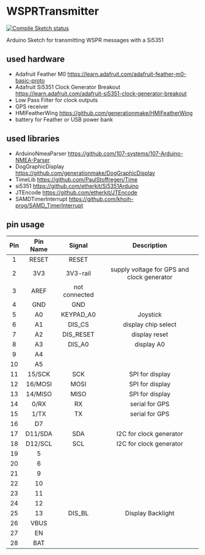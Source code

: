 # WSPRTransmitter
[![Compile Sketch status](https://github.com/generationmake/WSPRTransmitter/workflows/Compile%20Sketch/badge.svg)](https://github.com/generationmake/WSPRTransmitter/actions?workflow=Compile+Sketch)

Arduino Sketch for transmitting WSPR messages with a Si5351

## used hardware

  * Adafruit Feather M0 https://learn.adafruit.com/adafruit-feather-m0-basic-proto
  * Adafruit Si5351 Clock Generator Breakout https://learn.adafruit.com/adafruit-si5351-clock-generator-breakout
  * Low Pass Filter for clock outputs
  * GPS receiver
  * HMIFeatherWing https://github.com/generationmake/HMIFeatherWing
  * battery for Feather or USB power bank

## used libraries

  * ArduinoNmeaParser https://github.com/107-systems/107-Arduino-NMEA-Parser
  * DogGraphicDisplay https://github.com/generationmake/DogGraphicDisplay
  * TimeLib https://github.com/PaulStoffregen/Time
  * si5351 https://github.com/etherkit/Si5351Arduino
  * JTEncode https://github.com/etherkit/JTEncode
  * SAMDTimerInterrupt https://github.com/khoih-prog/SAMD_TimerInterrupt

## pin usage

| **Pin** | **Pin Name** | **Signal**    | **Description**                            |
|:-------:|:------------:|:-------------:|:------------------------------------------:|
| 1       | RESET        | RESET         |                                            |
| 2       | 3V3          | 3V3-rail      | supply voltage for GPS and clock generator |
| 3       | AREF         | not connected |                                            |
| 4       | GND          | GND           |                                            |
| 5       | A0           | KEYPAD_A0     | Joystick                                   |
| 6       | A1           | DIS_CS        | display chip select                        |
| 7       | A2           | DIS_RESET     | display reset                              |
| 8       | A3           | DIS_A0        | display A0                                 |
| 9       | A4           |               |                                            |
| 10      | A5           |               |                                            |
| 11      | 15/SCK       | SCK           | SPI for display                            |
| 12      | 16/MOSI      | MOSI          | SPI for display                            |
| 13      | 14/MISO      | MISO          | SPI for display                            |
| 14      | 0/RX         | RX            | serial for GPS                             |
| 15      | 1/TX         | TX            | serial for GPS                             |
| 16      | D7           |               |                                            |
| 17      | D11/SDA      | SDA           | I2C for clock generator                    |
| 18      | D12/SCL      | SCL           | I2C for clock generator                    |
| 19      | 5            |               |                                            |
| 20      | 6            |               |                                            |
| 21      | 9            |               |                                            |
| 22      | 10           |               |                                            |
| 23      | 11           |               |                                            |
| 24      | 12           |               |                                            |
| 25      | 13           | DIS_BL        | Display Backlight                          |
| 26      | VBUS         |               |                                            |
| 27      | EN           |               |                                            |
| 28      | BAT          |               |                                            |

